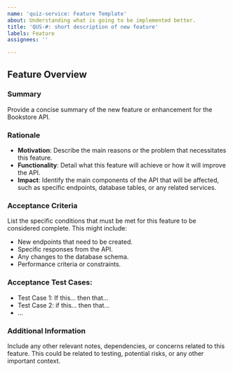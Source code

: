 ```yaml
---
name: 'quiz-service: Feature Template'
about: Understanding what is going to be implemented better.
title: 'QUS-#: short description of new feature'
labels: Feature
assignees: ''

---
```


## Feature Overview

### Summary
Provide a concise summary of the new feature or enhancement for the Bookstore API.

### Rationale
- **Motivation**: Describe the main reasons or the problem that necessitates this feature.
- **Functionality**: Detail what this feature will achieve or how it will improve the API.
- **Impact**: Identify the main components of the API that will be affected, such as specific endpoints, database tables, or any related services.

### Acceptance Criteria
List the specific conditions that must be met for this feature to be considered complete. This might include:
- New endpoints that need to be created.
- Specific responses from the API.
- Any changes to the database schema.
- Performance criteria or constraints.

### Acceptance Test Cases:
- Test Case 1: If this... then that...
- Test Case 2: if this... then that...
- ...

### Additional Information
Include any other relevant notes, dependencies, or concerns related to this feature. This could be related to testing, potential risks, or any other important context.

